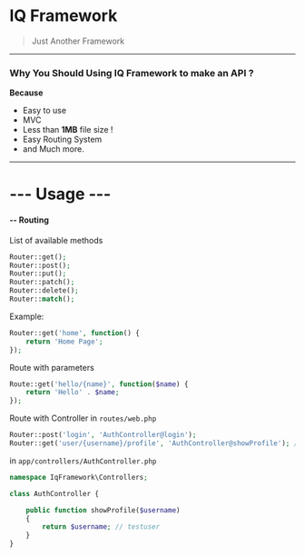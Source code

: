 # IQ Framework
>Just Another Framework
--- 

### Why You Should Using **IQ Framework** to make an API ?
 **Because**
 - Easy to use 
 - MVC 
 - Less than **1MB** file size !
 - Easy Routing System
 - and Much more.
---

# --- **Usage** ---

#### -- Routing
List of available methods
```php
Router::get();
Router::post();
Router::put();
Router::patch();
Router::delete();
Router::match();
```

Example: 
```php
Router::get('home', function() {
    return 'Home Page';
});
```

Route with parameters
```php
Route::get('hello/{name}', function($name) {
    return 'Hello' . $name;
});
```

Route with Controller
in `routes/web.php`
```php
Router::post('login', 'AuthController@login');
Router::get('user/{username}/profile', 'AuthController@showProfile'); // http://fake.com/user/testuser/profile
```
in `app/controllers/AuthController.php`
```php
namespace IqFramework\Controllers;

class AuthController {

	public function showProfile($username)
	{
		return $username; // testuser
	}
}
```

